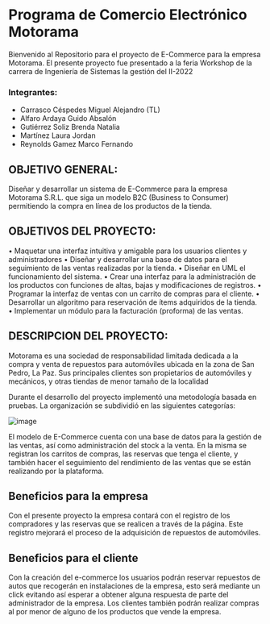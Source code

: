 # Programa de Comercio Electrónico Motorama

Bienvenido al Repositorio para el proyecto de E-Commerce para la empresa Motorama.
El presente proyecto fue presentado a la feria Workshop de la carrera de Ingeniería de Sistemas la gestión del II-2022


### Integrantes:
* Carrasco Céspedes Miguel Alejandro (TL)
* Alfaro Ardaya Guido Absalón
* Gutiérrez Soliz Brenda Natalia
* Martínez Laura Jordan
* Reynolds Gamez Marco Fernando


## OBJETIVO GENERAL:
Diseñar y desarrollar un sistema de E-Commerce para la empresa Motorama S.R.L. que siga un modelo B2C (Business to Consumer) permitiendo la compra en línea de los productos de la tienda.
## OBJETIVOS DEL PROYECTO: 
•	Maquetar una interfaz intuitiva y amigable para los usuarios clientes y administradores
•	Diseñar y desarrollar una base de datos para el seguimiento de las ventas realizadas por la tienda.
•	Diseñar en UML el funcionamiento del sistema.
•	Crear una interfaz para la administración de los productos con funciones de altas, bajas y modificaciones de registros.
•	Programar la interfaz de ventas con un carrito de compras para el cliente.
•	Desarrollar un algoritmo para reservación de ítems adquiridos de la tienda.
•	Implementar un módulo para la facturación (proforma) de las ventas.

## DESCRIPCION DEL PROYECTO: 
Motorama es una sociedad de responsabilidad limitada dedicada a la compra y venta de repuestos para automóviles ubicada en la zona de San Pedro, La Paz. Sus principales clientes son propietarios de automóviles y mecánicos, y otras tiendas de menor tamaño de la localidad

Durante el desarrollo del proyecto implementó una metodología basada en pruebas. La organización se subdividió en las siguientes categorías:

![image](https://user-images.githubusercontent.com/86273260/206495265-367a666d-9c35-4ef5-ab7a-7289c6a1993c.png)

El modelo de E-Commerce cuenta con una base de datos para la gestión de las ventas, así como administración del stock a la venta. En la misma se registran los carritos de compras, las reservas que tenga el cliente, y también hacer el seguimiento del rendimiento de las ventas que se están realizando por la plataforma.

## Beneficios para la empresa
Con el presente proyecto la empresa contará con el registro de los compradores y las reservas que se realicen a través de la página. Este registro mejorará el proceso de la adquisición de repuestos de automóviles.

## Beneficios para el cliente
Con la creación del e-commerce los usuarios podrán reservar repuestos de autos que recogerán en instalaciones de la empresa, esto será mediante un click evitando así esperar a obtener alguna respuesta de parte del administrador de la empresa. Los clientes también podrán realizar compras al por menor de alguno de los productos que vende la empresa.
